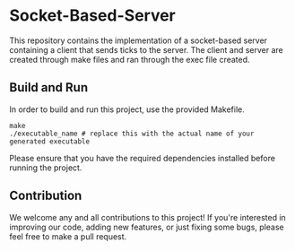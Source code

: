 # Socket-Based-Server
This repository contains the implementation of a socket-based server containing a client that sends ticks to the server. The client and server are created through make files and ran through the exec file created.

## Build and Run
In order to build and run this project, use the provided Makefile.
```
make
./executable_name # replace this with the actual name of your generated executable
```

Please ensure that you have the required dependencies installed before running the project.

## Contribution
We welcome any and all contributions to this project! If you're interested in improving our code, adding new features, or just fixing some bugs, please feel free to make a pull request.
